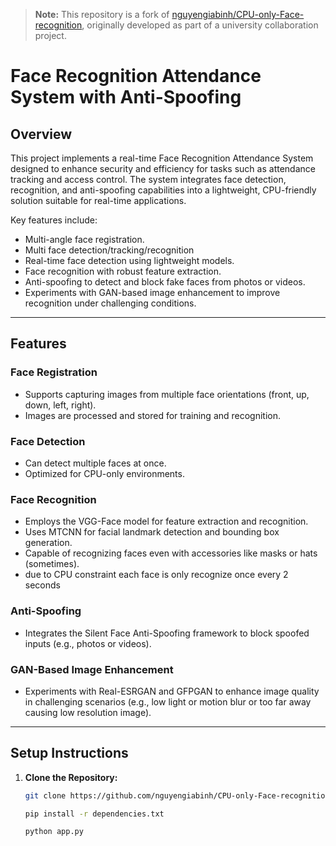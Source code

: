 > **Note:** This repository is a fork of [nguyengiabinh/CPU-only-Face-recognition](https://github.com/nguyengiabinh/CPU-only-Face-recognition), originally developed as part of a university collaboration project.

# Face Recognition Attendance System with Anti-Spoofing

## Overview
This project implements a real-time Face Recognition Attendance System designed to enhance security and efficiency for tasks such as attendance tracking and access control. The system integrates face detection, recognition, and anti-spoofing capabilities into a lightweight, CPU-friendly solution suitable for real-time applications.

Key features include:
- Multi-angle face registration.
- Multi face detection/tracking/recognition
- Real-time face detection using lightweight models.
- Face recognition with robust feature extraction.
- Anti-spoofing to detect and block fake faces from photos or videos.
- Experiments with GAN-based image enhancement to improve recognition under challenging conditions.

---

## Features
### Face Registration
- Supports capturing images from multiple face orientations (front, up, down, left, right).
- Images are processed and stored for training and recognition.

### Face Detection
- Can detect multiple faces at once.
- Optimized for CPU-only environments.

### Face Recognition
- Employs the VGG-Face model for feature extraction and recognition.
- Uses MTCNN for facial landmark detection and bounding box generation.
- Capable of recognizing faces even with accessories like masks or hats (sometimes).
- due to CPU constraint each face is only recognize once every 2 seconds

### Anti-Spoofing
- Integrates the Silent Face Anti-Spoofing framework to block spoofed inputs (e.g., photos or videos).

### GAN-Based Image Enhancement
- Experiments with Real-ESRGAN and GFPGAN to enhance image quality in challenging scenarios (e.g., low light or motion blur or too far away causing low resolution image).

---

## Setup Instructions
1. **Clone the Repository:**
   ```bash
   git clone https://github.com/nguyengiabinh/CPU-only-Face-recognition.git

   pip install -r dependencies.txt

   python app.py
